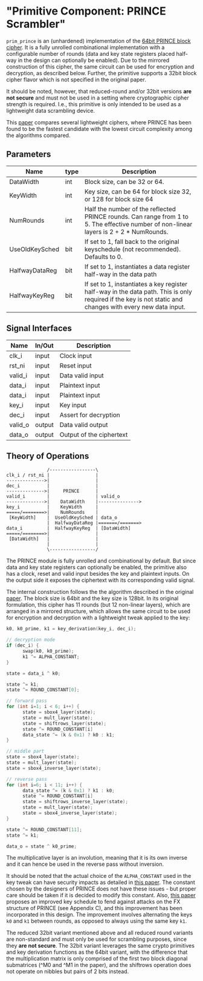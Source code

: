 # "Primitive Component: PRINCE Scrambler"

`prim_prince` is an (unhardened) implementation of the [64bit PRINCE block cipher](https://en.wikipedia.org/wiki/Prince_(cipher)).
It is a fully unrolled combinational implementation with a configurable number of rounds (data and key state registers placed half-way in the design can optionally be enabled).
Due to the mirrored construction of this cipher, the same circuit can be used for encryption and decryption, as described below.
Further, the primitive supports a 32bit block cipher flavor which is not specified in the original paper.

It should be noted, however, that reduced-round and/or 32bit versions **are not secure** and must not be used in a setting where cryptographic cipher strength is required.
I.e., this primitive is only intended to be used as a lightweight data scrambling device.

This [paper](https://csrc.nist.gov/csrc/media/events/lightweight-cryptography-workshop-2015/documents/papers/session7-maene-paper.pdf) compares several lightweight ciphers, where PRINCE has been found to be the fastest candidate with the lowest circuit complexity among the algorithms compared.

## Parameters

Name           | type   | Description
---------------|--------|----------------------------------------------------------
DataWidth      | int    | Block size, can be 32 or 64.
KeyWidth       | int    | Key size, can be 64 for block size 32, or 128 for block size 64
NumRounds      | int    | Half the number of the reflected PRINCE rounds. Can range from 1 to 5. The effective number of non-linear layers is 2 + 2 * NumRounds.
UseOldKeySched | bit    | If set to 1, fall back to the original keyschedule (not recommended). Defaults to 0.
HalfwayDataReg | bit    | If set to 1, instantiates a data register half-way in the data path
HalfwayKeyReg  | bit    | If set to 1, instantiates a key register half-way in the data path. This is only required if the key is not static and changes with every new data input.

## Signal Interfaces

Name         | In/Out | Description
-------------|--------|---------------------------------
clk_i        | input  | Clock input
rst_ni       | input  | Reset input
valid_i      | input  | Data valid input
data_i       | input  | Plaintext input
data_i       | input  | Plaintext input
key_i        | input  | Key input
dec_i        | input  | Assert for decryption
valid_o      | output | Data valid output
data_o       | output | Output of the ciphertext

## Theory of Operations

```
               /-----------------\
clk_i / rst_ni |                 |
-------------->|                 |
dec_i          |                 |
-------------->|     PRINCE      |
valid_i        |                 | valid_o
-------------->|    DataWidth    |--------------->
key_i          |    KeyWidth     |
=====/========>|    NumRounds    |
 [KeyWidth]    |  UseOldKeySched | data_o
               |  HalfwayDataReg |=======/=======>
data_i         |  HalfwayKeyReg  | [DataWidth]
=====/========>|                 |
 [DataWidth]   |                 |
               |                 |
               \-----------------/
```

The PRINCE module is fully unrolled and combinational by default.
But since data and key state registers can optionally be enabled, the primitive also has a clock, reset and valid input besides the key and plaintext inputs.
On the output side it exposes the ciphertext with its corresponding valid signal.

The internal construction follows the the algorithm described in the original [paper](https://eprint.iacr.org/2012/529.pdf).
The block size is 64bit and the key size is 128bit.
In its original formulation, this cipher has 11 rounds (but 12 non-linear layers), which are arranged in a mirrored structure, which allows the same circuit to be used for encryption and decryption with a lightweight tweak applied to the key:

```c++
k0, k0_prime, k1 = key_derivation(key_i, dec_i);

// decryption mode
if (dec_i) {
      swap(k0, k0_prime);
      k1 ^= ALPHA_CONSTANT;
}

state = data_i ^ k0;

state ^= k1;
state ^= ROUND_CONSTANT[0];

// forward pass
for (int i=1; i < 6; i++) {
      state = sbox4_layer(state);
      state = mult_layer(state);
      state = shiftrows_layer(state);
      state ^= ROUND_CONSTANT[i]
      data_state ^= (k & 0x1) ? k0 : k1;
}

// middle part
state = sbox4_layer(state);
state = mult_layer(state);
state = sbox4_inverse_layer(state);

// reverse pass
for (int i=6; i < 11; i++) {
      data_state ^= (k & 0x1) ? k1 : k0;
      state ^= ROUND_CONSTANT[i]
      state = shiftrows_inverse_layer(state);
      state = mult_layer(state);
      state = sbox4_inverse_layer(state);
}

state ^= ROUND_CONSTANT[11];
state ^= k1;

data_o = state ^ k0_prime;
```
The multiplicative layer is an involution, meaning that it is its own inverse and it can hence be used in the reverse pass without inversion.

It should be noted that the actual choice of the `ALPHA_CONSTANT` used in the key tweak can have security impacts as detailed in [this paper](https://eprint.iacr.org/2015/372.pdf).
The constant chosen by the designers of PRINCE does not have these issues - but proper care should be taken if it is decided to modify this constant.
Also, [this paper](https://eprint.iacr.org/2014/656.pdf) proposes an improved key schedule to fend against attacks on the FX structure of PRINCE (see Appendix C), and this improvement has been incorporated in this design.
The improvement involves alternating the keys `k0` and `k1` between rounds, as opposed to always using the same key `k1`.


The reduced 32bit variant mentioned above and all reduced round variants are non-standard and must only be used for scrambling purposes, since they **are not secure**.
The 32bit variant leverages the same crypto primitives and key derivation functions as the 64bit variant, with the difference that the multiplication matrix is only comprised of the first two block diagonal submatrices (^M0 and ^M1 in the paper), and the shiftrows operation does not operate on nibbles but pairs of 2 bits instead.


